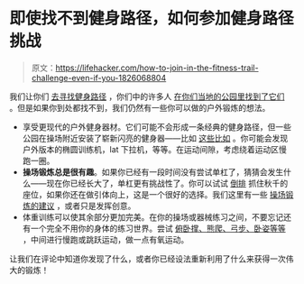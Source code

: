 # 即使找不到健身路径，如何参加健身路径挑战

> 原文：<https://lifehacker.com/how-to-join-in-the-fitness-trail-challenge-even-if-you-1826068804>

我们让你们 [去寻找健身路径](https://vitals.lifehacker.com/find-a-fitness-trail-and-exercise-like-its-1992-1825718545) ，你们中的许多人 [在你们当地的公园里找到了它们](https://vitals.lifehacker.com/how-to-use-the-equipment-on-outdoor-fitness-trails-1825875189) 。但是如果你到处都找不到，我们仍然有一些你可以做的户外锻炼的想法。



*   享受更现代的户外健身器材。它们可能不会形成一条经典的健身路径，但一些公园在操场附近安装了崭新闪亮的健身器——比如 [这些比如](http://gfoutdoorfitness.com/) 。你可能会发现户外版本的椭圆训练机，lat 下拉机，等等。在运动间隙，考虑绕着运动区慢跑一圈。
*   **操场锻炼总是很有趣**。如果你已经有一段时间没有尝试单杠了，猜猜会发生什么——现在你已经长大了，单杠更有挑战性了。你可以试试 [倒排](https://www.nerdfitness.com/blog/inverted-row-are-you-missing-out-on-this-great-exercise_v_coaching/) 抓住秋千的座位，如果你还在做引体向上，这是一个很好的选择。我们这里有一些 [操场锻炼的建议](https://lifehacker.com/get-a-full-body-workout-at-the-playground-1070450076) ，或者只是发挥创意。
*   体重训练可以使其余部分更加完美。在你的操场或器械练习之间，不要忘记还有一个完全不用你的身体的练习世界。尝试 [俯卧撑、熊爬、弓步、卧姿等等](https://lifehacker.com/this-table-of-exercises-shows-you-how-to-get-fit-withou-1525971528) ，中间进行慢跑或跳跃运动，做一点有氧运动。

让我们在评论中知道你发现了什么，或者你已经设法重新利用了什么来获得一次伟大的锻炼！
